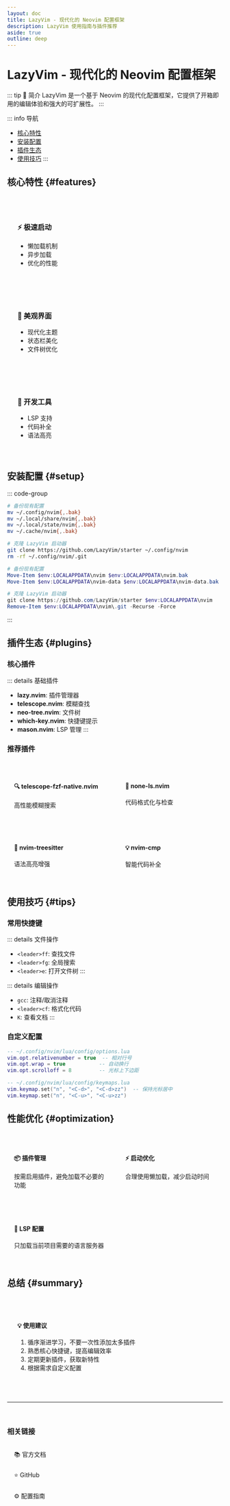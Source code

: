 ```yaml
---
layout: doc
title: LazyVim - 现代化的 Neovim 配置框架
description: LazyVim 使用指南与插件推荐
aside: true
outline: deep
---
```


# LazyVim - 现代化的 Neovim 配置框架

::: tip 🚀 简介
LazyVim 是一个基于 Neovim 的现代化配置框架，它提供了开箱即用的编辑体验和强大的可扩展性。
:::

::: info 导航
- [核心特性](#features)
- [安装配置](#setup)
- [插件生态](#plugins)
- [使用技巧](#tips)
:::

## 核心特性 {#features}

<div class="features">
  <div class="feature">
    <h3>⚡️ 极速启动</h3>
    <ul>
      <li>懒加载机制</li>
      <li>异步加载</li>
      <li>优化的性能</li>
    </ul>
  </div>

  <div class="feature">
    <h3>🎨 美观界面</h3>
    <ul>
      <li>现代化主题</li>
      <li>状态栏美化</li>
      <li>文件树优化</li>
    </ul>
  </div>

  <div class="feature">
    <h3>🔧 开发工具</h3>
    <ul>
      <li>LSP 支持</li>
      <li>代码补全</li>
      <li>语法高亮</li>
    </ul>
  </div>
</div>

## 安装配置 {#setup}

::: code-group
```bash # Linux/macOS
# 备份现有配置
mv ~/.config/nvim{,.bak}
mv ~/.local/share/nvim{,.bak}
mv ~/.local/state/nvim{,.bak}
mv ~/.cache/nvim{,.bak}

# 克隆 LazyVim 启动器
git clone https://github.com/LazyVim/starter ~/.config/nvim
rm -rf ~/.config/nvim/.git
```

```powershell # Windows
# 备份现有配置
Move-Item $env:LOCALAPPDATA\nvim $env:LOCALAPPDATA\nvim.bak
Move-Item $env:LOCALAPPDATA\nvim-data $env:LOCALAPPDATA\nvim-data.bak

# 克隆 LazyVim 启动器
git clone https://github.com/LazyVim/starter $env:LOCALAPPDATA\nvim
Remove-Item $env:LOCALAPPDATA\nvim\.git -Recurse -Force
```
:::

## 插件生态 {#plugins}

### 核心插件

::: details 基础插件
- **lazy.nvim**: 插件管理器
- **telescope.nvim**: 模糊查找
- **neo-tree.nvim**: 文件树
- **which-key.nvim**: 快捷键提示
- **mason.nvim**: LSP 管理
:::

### 推荐插件

<div class="plugin-grid">
  <div class="plugin-card">
    <h4>🔍 telescope-fzf-native.nvim</h4>
    <p>高性能模糊搜索</p>
  </div>

  <div class="plugin-card">
    <h4>📝 none-ls.nvim</h4>
    <p>代码格式化与检查</p>
  </div>

  <div class="plugin-card">
    <h4>🎨 nvim-treesitter</h4>
    <p>语法高亮增强</p>
  </div>

  <div class="plugin-card">
    <h4>💡 nvim-cmp</h4>
    <p>智能代码补全</p>
  </div>
</div>

## 使用技巧 {#tips}

### 常用快捷键

::: details 文件操作
- `<leader>ff`: 查找文件
- `<leader>fg`: 全局搜索
- `<leader>e`: 打开文件树
:::

::: details 编辑操作
- `gcc`: 注释/取消注释
- `<leader>cf`: 格式化代码
- `K`: 查看文档
:::

### 自定义配置

```lua
-- ~/.config/nvim/lua/config/options.lua
vim.opt.relativenumber = true  -- 相对行号
vim.opt.wrap = true           -- 自动换行
vim.opt.scrolloff = 8         -- 光标上下边距

-- ~/.config/nvim/lua/config/keymaps.lua
vim.keymap.set("n", "<C-d>", "<C-d>zz")  -- 保持光标居中
vim.keymap.set("n", "<C-u>", "<C-u>zz")
```

## 性能优化 {#optimization}

<div class="optimization-tips">
  <div class="tip">
    <h4>📦 插件管理</h4>
    <p>按需启用插件，避免加载不必要的功能</p>
  </div>

  <div class="tip">
    <h4>⚡️ 启动优化</h4>
    <p>合理使用懒加载，减少启动时间</p>
  </div>

  <div class="tip">
    <h4>🔧 LSP 配置</h4>
    <p>只加载当前项目需要的语言服务器</p>
  </div>
</div>

## 总结 {#summary}

<div class="summary-box">
  <h4>💡 使用建议</h4>
  <ol>
    <li>循序渐进学习，不要一次性添加太多插件</li>
    <li>熟悉核心快捷键，提高编辑效率</li>
    <li>定期更新插件，获取新特性</li>
    <li>根据需求自定义配置</li>
  </ol>
</div>

---

<div class="links-section">
  <h3>相关链接</h3>
  <a href="https://www.lazyvim.org/" class="link-item">📚 官方文档</a>
  <a href="https://github.com/LazyVim/LazyVim" class="link-item">⭐ GitHub</a>
  <a href="https://www.lazyvim.org/configuration" class="link-item">⚙️ 配置指南</a>
</div>

<style scoped>
.features {
  display: grid;
  grid-template-columns: repeat(auto-fit, minmax(250px, 1fr));
  gap: 1rem;
  margin: 2rem 0;
}

.feature {
  padding: 1.5rem;
  border-radius: 8px;
  background: var(--vp-c-bg-soft);
  transition: transform 0.2s;
}

.feature:hover {
  transform: translateY(-2px);
}

.plugin-grid {
  display: grid;
  grid-template-columns: repeat(auto-fit, minmax(200px, 1fr));
  gap: 1rem;
  margin: 2rem 0;
}

.plugin-card {
  padding: 1rem;
  border-radius: 8px;
  background: var(--vp-c-bg-soft);
  border: 1px solid var(--vp-c-border);
}

.optimization-tips {
  display: grid;
  grid-template-columns: repeat(auto-fit, minmax(200px, 1fr));
  gap: 1rem;
  margin: 2rem 0;
}

.tip {
  padding: 1rem;
  border-radius: 8px;
  background: var(--vp-c-bg-soft);
  border: 1px solid var(--vp-c-border);
}

.summary-box {
  margin: 2rem 0;
  padding: 1.5rem;
  border-radius: 8px;
  background: var(--vp-c-bg-soft);
  border-left: 4px solid var(--vp-c-brand);
}

.links-section {
  margin-top: 2rem;
  display: flex;
  flex-direction: column;
  gap: 0.5rem;
}

.link-item {
  display: inline-flex;
  align-items: center;
  gap: 0.5rem;
  padding: 0.5rem 1rem;
  border-radius: 6px;
  background: var(--vp-c-bg-soft);
  text-decoration: none;
  transition: transform 0.2s;
}

.link-item:hover {
  transform: translateX(4px);
}
</style> 
